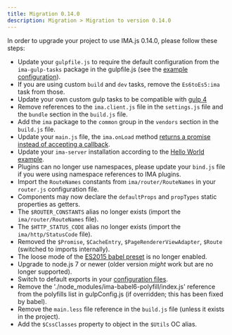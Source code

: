 ```yaml
---
title: Migration 0.14.0
description: Migration > Migration to version 0.14.0
---
```


In order to upgrade your project to use IMA.js 0.14.0, please follow these steps:
- Update your `gulpfile.js` to require the default configuration from the `ima-gulp-tasks` package in the gulpfile.js (see the [example configuration](https://github.com/seznam/IMA.js-skeleton/blob/master/gulpConfig.js)).
- If you are using custom `build` and `dev` tasks, remove the `Es6toEs5:ima` task from those.
- Update your own custom gulp tasks to be compatible with [gulp 4](https://github.com/gulpjs/gulp/tree/4.0)
- Remove references to the `ima.client.js` file in the `settings.js` file and the `bundle` section in the `build.js` file.
- Add the `ima` package to the `common` group in the `vendors` section in the `build.js` file.
- Update your `main.js` file, the `ima.onLoad` method [returns a promise instead of accepting a callback](https://github.com/seznam/ima/tree/master/packages/create-ima-app/examples/hello/main.js#L17).
- Update your `ima-server` installation according to the [Hello World example](https://github.com/seznam/ima/tree/master/packages/create-ima-app/examples/hello).
- Plugins can no longer use namespaces, please update your `bind.js` file if you were using namespace references to IMA plugins.
- Import the `RouteNames` constants from `ima/router/RouteNames` in your `router.js` configuration file.
- Components may now declare the `defaultProps` and `propTypes` static properties as getters.
- The `$ROUTER_CONSTANTS` alias no longer exists (import the `ima/router/RouteNames` file).
- The `$HTTP_STATUS_CODE` alias no longer exists (import the `ima/http/StatusCode` file).
- Removed the `$Promise`, `$CacheEntry`, `$PageRendererViewAdapter`, `$Route` (switched to imports internally).
- The loose mode of the [ES2015 babel preset](http://babeljs.io/docs/plugins/preset-es2015/) is no longer enabled.
- Upgrade to node.js 7 or newer (older version *might* work but are no longer supported).
- Switch to default exports in your [configuration files](https://github.com/seznam/ima/tree/master/packages/create-ima-app/examples/hello/config).
- Remove the './node_modules/ima-babel6-polyfill/index.js' reference from the polyfills list in gulpConfig.js (if overridden; this has been fixed by babel).
- Remove the `main.less` file reference in the `build.js` file (unless it exists in the project).
- Add the `$CssClasses` property to object in the `$Utils` OC alias.

